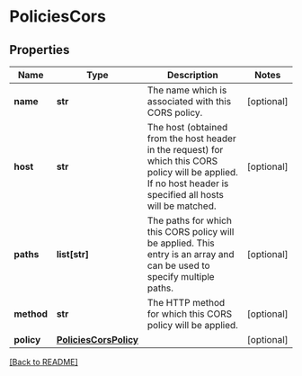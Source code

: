 # PoliciesCors


## Properties

Name | Type | Description | Notes
------------ | ------------- | ------------- | -------------
**name** | **str** | The name which is associated with this CORS policy.  | [optional] 
**host** | **str** | The host (obtained from the host header in the request) for which this CORS policy will be applied. If no host header is specified all hosts will be matched.  | [optional] 
**paths** | **list[str]** | The paths for which this CORS policy will be applied. This entry is an array and can be used to specify multiple paths.  | [optional] 
**method** | **str** | The HTTP method for which this CORS policy will be applied.  | [optional] 
**policy** | [**PoliciesCorsPolicy**](PoliciesCorsPolicy.md) |  | [optional] 

[[Back to README]](../README.md)



